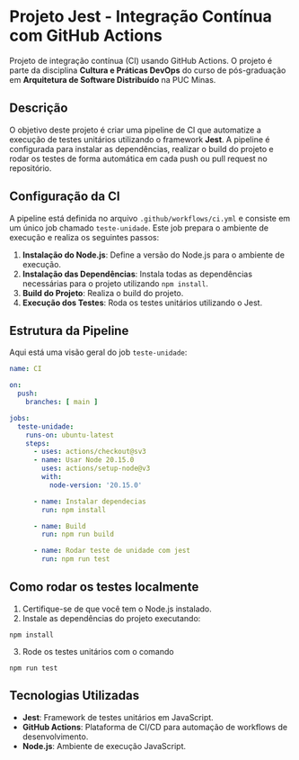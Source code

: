 # Projeto Jest - Integração Contínua com GitHub Actions

Projeto de integração contínua (CI) usando GitHub Actions. O projeto é parte da disciplina **Cultura e Práticas DevOps** do curso de pós-graduação em **Arquitetura de Software Distribuído** na PUC Minas.

## Descrição

O objetivo deste projeto é criar uma pipeline de CI que automatize a execução de testes unitários utilizando o framework **Jest**. A pipeline é configurada para instalar as dependências, realizar o build do projeto e rodar os testes de forma automática em cada push ou pull request no repositório.

## Configuração da CI

A pipeline está definida no arquivo `.github/workflows/ci.yml` e consiste em um único job chamado `teste-unidade`. Este job prepara o ambiente de execução e realiza os seguintes passos:

1. **Instalação do Node.js**: Define a versão do Node.js para o ambiente de execução.
2. **Instalação das Dependências**: Instala todas as dependências necessárias para o projeto utilizando `npm install`.
3. **Build do Projeto**: Realiza o build do projeto.
4. **Execução dos Testes**: Roda os testes unitários utilizando o Jest.

## Estrutura da Pipeline

Aqui está uma visão geral do job `teste-unidade`:

```yaml
name: CI

on:
  push: 
    branches: [ main ]

jobs:
  teste-unidade:
    runs-on: ubuntu-latest
    steps:
      - uses: actions/checkout@sv3
      - name: Usar Node 20.15.0
        uses: actions/setup-node@v3
        with: 
          node-version: '20.15.0'

      - name: Instalar dependecias
        run: npm install

      - name: Build
        run: npm run build

      - name: Rodar teste de unidade com jest
        run: npm run test
```

## Como rodar os testes localmente

1. Certifique-se de que você tem o Node.js instalado.
2. Instale as dependências do projeto executando:

```
npm install
```

3. Rode os testes unitários com o comando

```
npm run test
```

## Tecnologias Utilizadas
- **Jest**: Framework de testes unitários em JavaScript.
- **GitHub Actions**: Plataforma de CI/CD para automação de workflows de desenvolvimento.
- **Node.js**: Ambiente de execução JavaScript.

